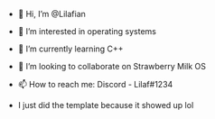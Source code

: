 - 👋 Hi, I’m @Lilafian
- 👀 I’m interested in operating systems
- 🌱 I’m currently learning C++
- 💞️ I’m looking to collaborate on Strawberry Milk OS
- 📫 How to reach me: Discord - Lilaf#1234

- I just did the template because it showed up lol
